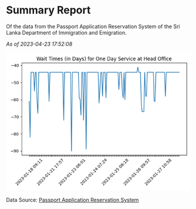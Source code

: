 # Summary Report

Of the data from the Passport Application Reservation System of the Sri Lanka Department of Immigration and Emigration.

*As of 2023-04-23 17:52:08*

![Wait Time Chart](summary.wait_time_chart.png)

Data Source: [Passport Application Reservation System](https://eservices.immigration.gov.lk:8443/appointment/pages/reservationApplication.xhtml)